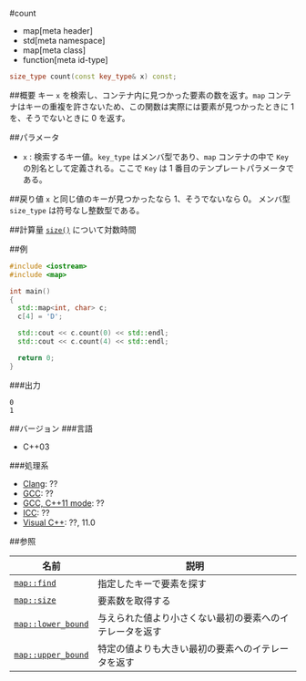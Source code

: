 #count
* map[meta header]
* std[meta namespace]
* map[meta class]
* function[meta id-type]

```cpp
size_type count(const key_type& x) const;
```

##概要
キー `x` を検索し、コンテナ内に見つかった要素の数を返す。`map` コンテナはキーの重複を許さないため、この関数は実際には要素が見つかったときに 1 を、そうでないときに 0 を返す。


##パラメータ
- `x` : 検索するキー値。`key_type` はメンバ型であり、`map` コンテナの中で `Key` の別名として定義される。ここで `Key` は 1 番目のテンプレートパラメータである。


##戻り値
`x` と同じ値のキーが見つかったなら 1、そうでないなら 0。
メンバ型 `size_type` は符号なし整数型である。


##計算量
[`size()`](/reference/map/map/size.md) について対数時間


##例
```cpp
#include <iostream>
#include <map>

int main()
{
  std::map<int, char> c;
  c[4] = 'D';

  std::cout << c.count(0) << std::endl;
  std::cout << c.count(4) << std::endl;

  return 0;
}
```

###出力
```
0
1
```

##バージョン
###言語
- C++03

###処理系
- [Clang](/implementation.md#clang): ??
- [GCC](/implementation.md#gcc): ??
- [GCC, C++11 mode](/implementation.md#gcc): ??
- [ICC](/implementation.md#icc): ??
- [Visual C++](/implementation.md#visual_cpp): ??, 11.0


##参照

| 名前 | 説明 |
|-------------------------------------------------------------------------------------------------|--------------------------------------------------------------------------------------|
| [`map::find`](/reference/map/map/find.md) | 指定したキーで要素を探す |
| [`map::size`](/reference/map/map/size.md) | 要素数を取得する |
| [`map::lower_bound`](/reference/map/map/lower_bound.md) | 与えられた値より小さくない最初の要素へのイテレータを返す |
| [`map::upper_bound`](/reference/map/map/upper_bound.md) | 特定の値よりも大きい最初の要素へのイテレータを返す |


